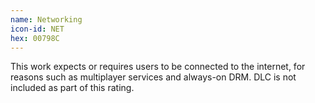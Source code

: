 ```yaml
---
name: Networking
icon-id: NET
hex: 00798C
---
```


This work expects or requires users to be connected to the internet, for reasons such as multiplayer services and always-on DRM. DLC is not included as part of this rating.